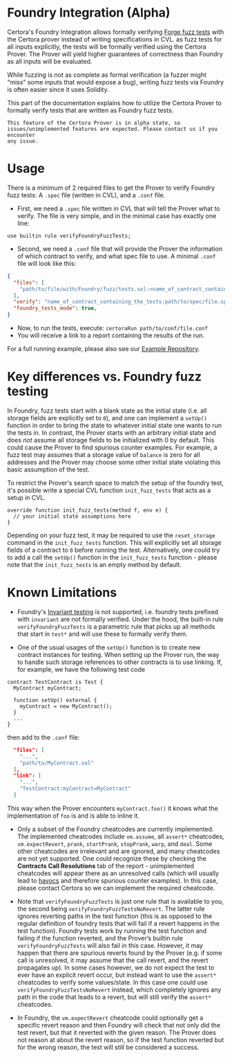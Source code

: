 Foundry Integration (Alpha)
=================

Certora's Foundry Integration allows formally verifying [Forge fuzz tests](https://book.getfoundry.sh/forge/fuzz-testing) with the Certora prover instead of writing specifications in CVL.
as fuzz tests for all inputs explicitly, the tests will be formally verified using the Certora Prover.
The Prover will yield higher guarantees of correctness than Foundry as all inputs will be evaluated. 

While fuzzing is not as complete as formal verification (a fuzzer might “miss” some inputs that would expose a bug), 
writing fuzz tests via Foundry is often easier since it uses Solidity.

This part of the documentation explains how to utilize the Certora Prover to formally verify tests that are written as Foundry fuzz tests.


```{caution}
This feature of the Certora Prover is in alpha state, so issues/unimplemented features are expected. Please contact us if you encounter 
any issue.
```

# Usage

There is a minimum of 2 required files to get the Prover to verify Foundry fuzz tests: A `.spec` file (written in CVL), and a `.conf` file. 

- First, we need a `.spec` file written in CVL that will tell the Prover what to verify. The file is very simple, and in the minimal case 
has exactly one line:

```solidity
use builtin rule verifyFoundryFuzzTests;
```

- Second, we need a `.conf` file that will provide the Prover the information of which contract to verify, and what spec file to use. 
A minimal `.conf` file will look like this:

```json
{
  "files": [
    "path/to/file/with/Foundry/fuzz/tests.sol:<name_of_contract_containing_the_tests>",
  ],
  "verify": "name_of_contract_containing_the_tests:path/to/spec/file.spec",
  "foundry_tests_mode": true,
}
```

- Now, to run the tests, execute:
`certoraRun path/to/conf/file.conf`
- You will receive a link to a report containing the results of the run.

For a full running example, please also see our [Example Repository](https://github.com/Certora/Examples/).

# Key differences vs. Foundry fuzz testing

In Foundry, fuzz tests start with a blank state as the initial state (i.e. all storage fields are explicitly set to `0`), and one can implement 
a `setUp()` function in order to bring the state to whatever initial state one wants to run the tests in. In contrast, the Prover starts with 
an arbitrary initial state and does _not_ assume all storage fields to be initialized with 0 by default. This could cause the Prover to find 
spurious counter examples. For example, a fuzz test may assumes that a storage value of `balance` is zero for all addresses and the Prover may 
choose some other initial state violating this basic assumption of the test. 

To restrict the Prover's search space to match the setup of the foundry test, it's possible write a special CVL function  `init_fuzz_tests` 
that acts as a setup in CVL. 

```solidity
override function init_fuzz_tests(method f, env e) {
  // your initial state assumptions here
}
 ```
Depending on your fuzz test, it may be required to use the `reset_storage` command in the `init_fuzz_tests` function. This will explicitly set all 
storage fields of a contract to `0` before running the test. Alternatively, one could try to add a call the `setUp()` function in the 
`init_fuzz_tests` function - please note that the `init_fuzz_tests` is an empty method by default.

# Known Limitations 
- Foundry's [Invariant testing](https://book.getfoundry.sh/forge/invariant-testing) is not supported, i.e. foundry tests prefixed with 
`invariant` are not formally verified. Under the hood, the built-in rule `verifyFoundryFuzzTests` is a parametric rule that picks up all methods 
that start in `test*` and will use these to formally verify them. 

- One of the usual usages of the `setUp()` function is to create new contract instances for testing.
When setting up the Prover run, the way to handle such storage references to other contracts is to use linking. If, for example,
 we have the following test code

```solidity
contract TestContract is Test {
  MyContract myContract;
	
  function setUp() external {
    myContract = new MyContract();
  }
  ...
}
```

then add to the `.conf` file:

```json
  "files": [
    "...",
    "path/to/MyContract.sol"
  ],
  "link": [
    "...",
    "TestContract:myContract=MyContract"
  ]
```

This way when the Prover encounters `myContract.foo()` it knows what the implementation of `foo` is and is able to inline it.

- Only a subset of the Foundry cheatcodes are currently implemented.
The implemented cheatcodes include `vm.assume`, all `assert*` cheatcodes, `vm.expectRevert`, `prank`, `startPrank`, `stopPrank`, 
`warp`, and `deal`. Some other cheatcodes are irrelevant and are ignored, and many cheatcodes are not yet supported. One could 
recognize these by checking the **Contracts Call Resolutions** tab of the report - unimplemented cheatcodes will appear there 
as an unresolved calls (which will usually lead to [havocs](https://docs.certora.com/en/latest/docs/user-guide/glossary.html#term-havoc) 
and therefore spurious counter examples). In this case, please contact Certora so we can implement the required cheatcode.

- Note that `verifyFoundryFuzzTests` is just one rule that is available to you, the second being `verifyFoundryFuzzTestsNoRevert`. 
The latter rule ignores reverting paths in the test function (this is as opposed to the regular definition of foundry tests that 
will fail if a revert happens in the test function). Foundry tests work by running the test function and failing if the function 
reverted, and the Prover’s builtin rule `verifyFoundryFuzzTests` will also fail in this case. However, it may happen that there 
are spurious reverts found by the Prover (e.g. if some call is unresolved, it may assume that the call revert, and the revert propagates up).
In some cases however, we do not expect the test to ever have an explicit revert occur, but instead want to use the `assert*` 
cheatcodes to verify some values/state. In this case one could use `verifyFoundryFuzzTestsNoRevert` instead, which completely 
ignores any path in the code that leads to a revert, but will still verify the `assert*` cheatcodes.

- In Foundry, the `vm.expectRevert` cheatcode could optionally get a specific revert reason and then Foundry will check that 
not only did the test revert, but that it reverted with the given reason. The Prover does not reason at about the revert reason, 
so if the test function reverted but for the wrong reason, the test will still be considered a success.
